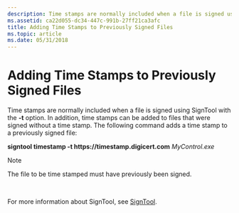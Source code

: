 ```yaml
---
description: Time stamps are normally included when a file is signed using SignTool with the -t option.
ms.assetid: ca22d055-dc34-447c-991b-27ff21ca3afc
title: Adding Time Stamps to Previously Signed Files
ms.topic: article
ms.date: 05/31/2018
---
```


# Adding Time Stamps to Previously Signed Files

Time stamps are normally included when a file is signed using SignTool with the **-t** option. In addition, time stamps can be added to files that were signed without a time stamp. The following command adds a time stamp to a previously signed file:

**signtool timestamp -t https[]()://timestamp.digicert.com** *MyControl.exe*

> [!Note]  
> The file to be time stamped must have previously been signed.

 

For more information about SignTool, see [SignTool](signtool.md).

 

 



